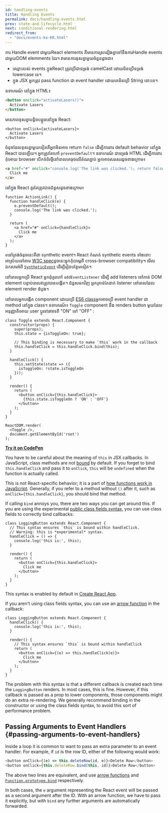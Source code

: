 ```yaml
---
id: handling-events
title: Handling Events
permalink: docs/handling-events.html
prev: state-and-lifecycle.html
next: conditional-rendering.html
redirect_from:
  - "docs/events-ko-KR.html"
---
```


ការ Handle event ជាមួយReact elements គឺមានការស្រដៀងគ្នាទៅនឹងការ​Handle events ជាមួយ​DOM elemments ដែរ។ វាមានការខុសគ្នាមួយចំនួនដូចជា៖ 

* ឈ្មោះរបស់ events ក្នុងReact ត្រូវប្រើជាទម្រង់ camelCast ដោយមិនប្រើទម្រង់ lowercase ទេ។
* ក្នុង JSX អ្នកត្រូវ pass function ជា​ event handler ដោយគេមិនប្រើ​ String នោះទេ​។

ឧទាហរណ៍​ នៅក្នុង HTML៖

```html
<button onclick="activateLasers()">
  Activate Lasers
</button>
```

មានភាពខុសគ្នាបន្តិចបន្តួចនៅក្នុង React:

```js{1}
<button onClick={activateLasers}>
  Activate Lasers
</button>
```

ចំនុចដែលខុសគ្នាមួយទៀតគឺអ្នកមិនអាច return `false` ដើម្បីការពារ default behavior នៅក្នុង React បានឡើយ។ អ្នកត្រូវតែហៅ `preventDefault`។ ឧទាហរណ៍​ ជាទម្រង់ HTML ដើម្បីការពារ​ កុំអោយ browser បើកទំព័រថ្មីនៅពេលគេចុចលើ​​តំណភ្ជាប់ អ្នកអាចសរសេរដូចខាងក្រោម៖ 

```html
<a href="#" onclick="console.log('The link was clicked.'); return false">
  Click me
</a>
```

នៅក្នុង React គួរតែត្រូវបានជំនួសដូចខាងក្រោម៖ 

```js{2-5,8}
function ActionLink() {
  function handleClick(e) {
    e.preventDefault();
    console.log('The link was clicked.');
  }

  return (
    <a href="#" onClick={handleClick}>
      Click me
    </a>
  );
}
```

`e`នៅត្រង់ចំនុចនេះគឺជា synthetic event។ React កំណត់​​ synthetic events ទាំងនោះអាស្រ័យទៅតាម​​ [W3C spec](https://www.w3.org/TR/DOM-Level-3-Events/)ដូចនេះអ្នកកុំបារម្ភពី cross-browser compatibility។ មើលឯកសារអំពី [`SyntheticEvent`](/docs/events.html) ដើម្បីរៀនបន្ថែមទៀត។

នៅពេលអ្នកប្រើ React អ្នកពុំគួរហៅ `addEventListener` ដើម្បី add listeners ទៅកាន់ DOM element បន្ទាប់ពេលវាត្រូវបានបង្តើត។ ជំនួសមកវិញ អ្នកគ្រាន់តែដាក់ listener នៅពេលដែល element render ដំបូង។

នៅពេលអ្នកបង្កើត component ដោយប្រើ [ES6 class](https://developer.mozilla.org/en/docs/Web/JavaScript/Reference/Classes)អ្នកអាចប្រើ event handler ជា method នៅក្នុង​ class។​​ ឧទាហរណ៍​៖ `Toggle` component​ នឹង renders button មួយដែលអនុញ្ញាតិអោយ user ប្តូរstatesពី "ON" ទៅ "OFF" :

```js{6,7,10-14,18}
class Toggle extends React.Component {
  constructor(props) {
    super(props);
    this.state = {isToggleOn: true};

    // This binding is necessary to make `this` work in the callback
    this.handleClick = this.handleClick.bind(this);
  }

  handleClick() {
    this.setState(state => ({
      isToggleOn: !state.isToggleOn
    }));
  }

  render() {
    return (
      <button onClick={this.handleClick}>
        {this.state.isToggleOn ? 'ON' : 'OFF'}
      </button>
    );
  }
}

ReactDOM.render(
  <Toggle />,
  document.getElementById('root')
);
```

[**Try it on CodePen**](https://codepen.io/gaearon/pen/xEmzGg?editors=0010)

You have to be careful about the meaning of `this` in JSX callbacks. In JavaScript, class methods are not [bound](https://developer.mozilla.org/en/docs/Web/JavaScript/Reference/Global_objects/Function/bind) by default. If you forget to bind `this.handleClick` and pass it to `onClick`, `this` will be `undefined` when the function is actually called.

This is not React-specific behavior; it is a part of [how functions work in JavaScript](https://www.smashingmagazine.com/2014/01/understanding-javascript-function-prototype-bind/). Generally, if you refer to a method without `()` after it, such as `onClick={this.handleClick}`, you should bind that method.

If calling `bind` annoys you, there are two ways you can get around this. If you are using the experimental [public class fields syntax](https://babeljs.io/docs/plugins/transform-class-properties/), you can use class fields to correctly bind callbacks:

```js{2-6}
class LoggingButton extends React.Component {
  // This syntax ensures `this` is bound within handleClick.
  // Warning: this is *experimental* syntax.
  handleClick = () => {
    console.log('this is:', this);
  }

  render() {
    return (
      <button onClick={this.handleClick}>
        Click me
      </button>
    );
  }
}
```

This syntax is enabled by default in [Create React App](https://github.com/facebookincubator/create-react-app).

If you aren't using class fields syntax, you can use an [arrow function](https://developer.mozilla.org/en/docs/Web/JavaScript/Reference/Functions/Arrow_functions) in the callback:

```js{7-9}
class LoggingButton extends React.Component {
  handleClick() {
    console.log('this is:', this);
  }

  render() {
    // This syntax ensures `this` is bound within handleClick
    return (
      <button onClick={(e) => this.handleClick(e)}>
        Click me
      </button>
    );
  }
}
```

The problem with this syntax is that a different callback is created each time the `LoggingButton` renders. In most cases, this is fine. However, if this callback is passed as a prop to lower components, those components might do an extra re-rendering. We generally recommend binding in the constructor or using the class fields syntax, to avoid this sort of performance problem.

## Passing Arguments to Event Handlers {#passing-arguments-to-event-handlers}

Inside a loop it is common to want to pass an extra parameter to an event handler. For example, if `id` is the row ID, either of the following would work:

```js
<button onClick={(e) => this.deleteRow(id, e)}>Delete Row</button>
<button onClick={this.deleteRow.bind(this, id)}>Delete Row</button>
```

The above two lines are equivalent, and use [arrow functions](https://developer.mozilla.org/en-US/docs/Web/JavaScript/Reference/Functions/Arrow_functions) and [`Function.prototype.bind`](https://developer.mozilla.org/en-US/docs/Web/JavaScript/Reference/Global_objects/Function/bind) respectively.

In both cases, the `e` argument representing the React event will be passed as a second argument after the ID. With an arrow function, we have to pass it explicitly, but with `bind` any further arguments are automatically forwarded.
